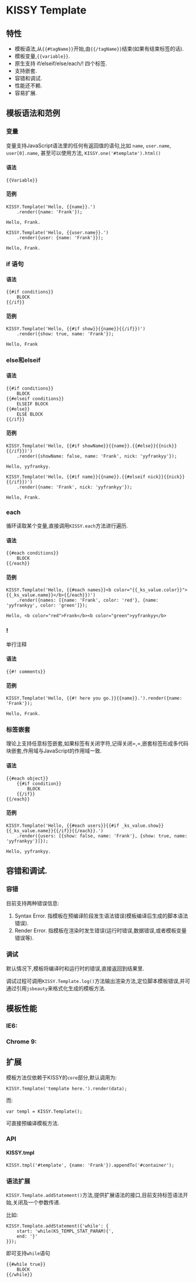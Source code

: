 # KISSY Template

## 特性

 * 模板语法,从`{{#tagName}}`开始,由`{{/tagName}}`结束(如果有结束标签的话).
 * 模板变量,`{{variable}}`.
 * 原生支持 if/elseif/else/each/! 四个标签.
 * 支持嵌套.
 * 容错和调试.
 * 性能还不赖.
 * 容易扩展.

## 模板语法和范例

### 变量

变量支持JavaScript语法里的任何有返回值的语句,比如 `name`, `user.name`, `user[0].name`, 甚至可以使用方法, `KISSY.one('#template').html()`

#### 语法

    {{Variable}}

#### 范例

    KISSY.Template('Hello, {{name}}.')
        .render({name: 'Frank'});

    Hello, Frank.

    KISSY.Template('Hello, {{user.name}}.')
        .render({user: {name: 'Frank'}});

    Hello, Frank.

### if 语句

#### 语法 
    {{#if conditions}}
        BLOCK
    {{/if}}

#### 范例

    KISSY.Template('Hello, {{#if show}}{{name}}{{/if}})')
        .render({show: true, name: 'Frank'});

    Hello, Frank

### else和elseif

#### 语法

    {{#if conditions}}
        BLOCK
    {{#elseif conditions}}
        ELSEIF BLOCK
    {{#else}}
        ELSE BLOCK
    {{/if}}

#### 范例

    KISSY.Template('Hello, {{#if showName}}{{name}}.{{#else}}{{nick}}{{/if}})')
        .render({showName: false, name: 'Frank', nick: 'yyfrankyy'});

    Hello, yyfrankyy.

    KISSY.Template('Hello, {{#if name}}{{name}}.{{#elseif nick}}{{nick}}{{/if}})')
        .render({name: 'Frank', nick: 'yyfrankyy'});

    Hello, Frank.

### each

循环读取某个变量,直接调用`KISSY.each`方法进行遍历.

#### 语法

    {{#each conditions}}
        BLOCK
    {{/each}}

#### 范例

    KISSY.Template('Hello, {{#each names}}<b color="{{_ks_value.color}}">{{_ks_value.name}}</b>{{/each}})')
        .render({names: [{name: 'Frank', color: 'red'}, {name: 'yyfrankyy', color: 'green']});

    Hello, <b color="red">Frank</b><b color="green">yyfrankyy</b>

### !

单行注释

#### 语法

    {{#! comments}}

#### 范例

    KISSY.Template('Hello, {{#! here you go.}}{{name}}.').render({name: 'Frank'});

    Hello, Frank.

### 标签嵌套

理论上支持任意标签嵌套,如果标签有关闭字符,记得关闭=,=,嵌套标签形成多代码块嵌套,作用域与JavaScript的作用域一致.

#### 语法

    {{#each object}}
        {{#if condition}}
            BLOCK
        {{/if}}
    {{/each}}

#### 范例

    KISSY.Template('Hello, {{#each users}}{{#if _ks_value.show}}{{_ks_value.name}}{{/if}}{{/each}}.')
        .render({users: [{show: false, name: 'Frank'}, {show: true, name: 'yyfrankyy'}]});

    Hello, yyfrankyy.

## 容错和调试.

### 容错

目前支持两种错误信息:

1. Syntax Error. 指模板在预编译阶段发生语法错误(模板编译后生成的脚本语法错误).
2. Render Error. 指模板在渲染时发生错误(运行时错误,数据错误,或者模板变量错误等).

### 调试

默认情况下,模板将编译时和运行时的错误,直接返回到结果里.

调试过程可调用`KISSY.Template.log()`方法输出渲染方法,定位脚本模板错误,并可通过引用`jsbeauty`来格式化生成的模板方法.

## 模板性能

### IE6:

<script type="text/javascript" src="//ajax.googleapis.com/ajax/static/modules/gviz/1.0/chart.js"> {"chartType":"ColumnChart","chartName":"Chart 2","dataSourceUrl":"//spreadsheets.google.com/tq?key=0ApZFGfLktT7FdDgtcGdzWV9wSzRpX2FRTElzZmVoV2c&range=A1%3AD11&gid=4&transpose=0&headers=1&pub=1","options":{"displayAnnotations":true,"showTip":true,"reverseCategories":false,"titleY":"","dataMode":"markers","maxAlternation":1,"pointSize":"0","colors":["#3366CC","#DC3912","#FF9900","#109618","#990099","#0099C6","#DD4477","#66AA00","#B82E2E","#316395"],"smoothLine":false,"lineWidth":"2","labelPosition":"right","is3D":false,"logScale":false,"hasLabelsColumn":true,"wmode":"opaque","title":"JavaScript Template Engine Performance /IE6","legend":"top","allowCollapse":true,"cht":"bhg","reverseAxis":false,"isStacked":false,"mapType":"hybrid","width":1272,"height":716},"packages":"corechart","refreshInterval":5} </script>

### Chrome 9:

<script type="text/javascript" src="//ajax.googleapis.com/ajax/static/modules/gviz/1.0/chart.js"> {"chartType":"ColumnChart","chartName":"Chart 1","dataSourceUrl":"//spreadsheets.google.com/tq?key=0ApZFGfLktT7FdDgtcGdzWV9wSzRpX2FRTElzZmVoV2c&range=A1%3AD11&gid=0&transpose=0&headers=1&pub=1","options":{"displayAnnotations":true,"showTip":true,"reverseCategories":false,"dataMode":"markers","maxAlternation":1,"pointSize":"0","colors":["#3366CC","#DC3912","#FF9900","#109618","#990099","#0099C6","#DD4477","#66AA00","#B82E2E","#316395"],"smoothLine":false,"lineWidth":"2","labelPosition":"right","is3D":false,"logScale":false,"wmode":"opaque","hasLabelsColumn":true,"title":"JavaScript Template Engine Performance /Chrome","legend":"right","allowCollapse":true,"cht":"bhg","reverseAxis":false,"mapType":"hybrid","isStacked":false,"width":1272,"height":716},"packages":"corechart","refreshInterval":5} </script>

## 扩展

模板方法仅依赖于KISSY的`core`部分,默认调用为:

    KISSY.Template('template here.').render(data);

而:

    var templ = KISSY.Template();

可直接预编译模板方法.

### API

#### KISSY.tmpl

    KISSY.tmpl('#template', {name: 'Frank'}).appendTo('#container');

### 语法扩展

`KISSY.Template.addStatement()`方法,提供扩展语法的接口,目前支持标签语法开始,关闭及一个参数传递.

比如:

    KISSY.Template.addStatement({'while': {
        start: 'while(KS_TEMPL_STAT_PARAM){',
        end: '}'
    }});

即可支持`while`语句

    {{#while true}}
        BLOCK
    {{/while}}

